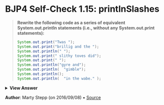 # BJP4 Self-Check 1.15: printlnSlashes

> **Rewrite the following code as a series of equivalent System.out.println
> statements (i.e., without any System.out.print statements):**
>
> ```java
> System.out.print("Twas ");
> System.out.print("brillig and the ");
> System.out.println(" ");
> System.out.print(" slithy toves did");
> System.out.print(" ");
> System.out.println("gyre and");
> System.out.println(  "gimble");
> System.out.println();
> System.out.println(  "in the wabe." );
> ```

<details>
  <summary><strong>View Answer</strong></summary>

```java
System.out.println("Twas brillig and the  ");
System.out.println("  slithy toves did gyre and");
System.out.println(  "gimble");
System.out.println();
System.out.println(  "in the wabe." );
```

</details>

**Author**: Marty Stepp (on 2016/09/08) • [Source](https://practiceit.cs.washington.edu/problem/view/bjp4/chapter1/s16-withoutPrintStatements)
